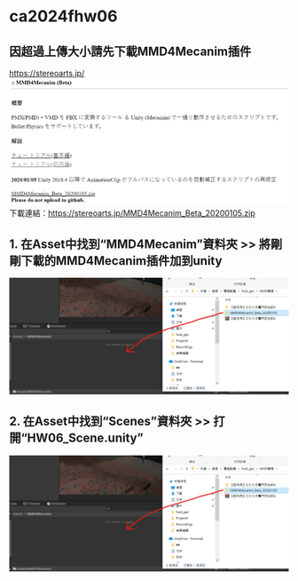 # ca2024fhw06
## 因超過上傳大小請先下載MMD4Mecanim插件
https://stereoarts.jp/
<br>
<img src="images/1.png">
<br>
下載連結：https://stereoarts.jp/MMD4Mecanim_Beta_20200105.zip

## 1. 在Asset中找到“MMD4Mecanim”資料夾 >> 將剛剛下載的MMD4Mecanim插件加到unity

<img src="images/2.png">

## 2. 在Asset中找到“Scenes”資料夾 >> 打開“HW06_Scene.unity”

<img src="images/2.png">
